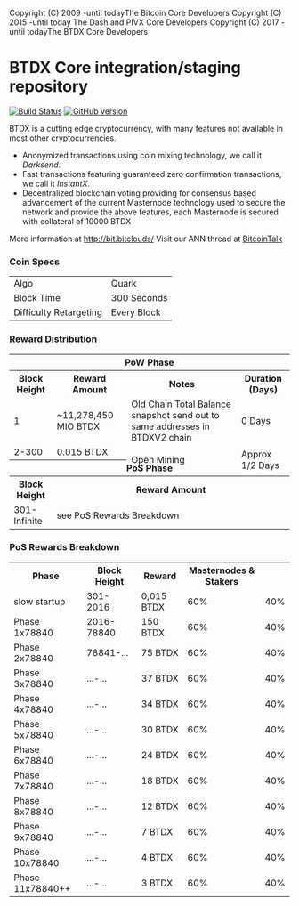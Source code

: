 Copyright (C) 2009 -until todayThe Bitcoin Core Developers
Copyright (C) 2015 -until today The Dash and PIVX Core Developers
Copyright (C) 2017 -until todayThe BTDX Core Developers

BTDX Core integration/staging repository
=====================================

[![Build Status](https://travis-ci.org/BTDX-Project/BTDX.svg?branch=master)](https://travis-ci.org/BTDX-Project/BTDX) [![GitHub version](https://badge.fury.io/gh/BTDX-Project%2FBTDX.svg)](https://badge.fury.io/gh/BTDX-Project%2FBTDX)

BTDX is a cutting edge cryptocurrency, with many features not available in most other cryptocurrencies.
- Anonymized transactions using coin mixing technology, we call it _Darksend_.
- Fast transactions featuring guaranteed zero confirmation transactions, we call it _InstantX_.
- Decentralized blockchain voting providing for consensus based advancement of the current Masternode
  technology used to secure the network and provide the above features, each Masternode is secured
  with collateral of 10000 BTDX

More information at http://bit.bitclouds/ Visit our ANN thread at [BitcoinTalk](https://bitcointalk.org/index.php?topic=1604893.0)

### Coin Specs
<table>
<tr><td>Algo</td><td>Quark</td></tr>
<tr><td>Block Time</td><td>300 Seconds</td></tr>
<tr><td>Difficulty Retargeting</td><td>Every Block</td></tr>
</table>



### Reward Distribution

<table>
<th colspan=4>PoW Phase</th>
<tr><th>Block Height</th><th>Reward Amount</th><th>Notes</th><th>Duration (Days)</th></tr>
<tr><td>1</td><td>~11,278,450 MIO BTDX</td><td>Old Chain Total Balance snapshot send out to same addresses in BTDXV2 chain</td><td>0 Days</td></tr>
<tr><td>2-300</td><td>0.015 BTDX</td><td rowspan=2>Open Mining</td><td rowspan=2> Approx 1/2 Days</td></tr>
<tr><th colspan=4>PoS Phase</th></tr>
<tr><th>Block Height</th><th colspan=3>Reward Amount</th></tr>
<tr><td>301-Infinite</td><td colspan=3>see PoS Rewards Breakdown</td></tr>
</table>


### PoS Rewards Breakdown

<table>
<th>Phase</th><th>Block Height</th><th>Reward</th><th>Masternodes & Stakers</th>
<tr><td>slow startup</td><td>301-2016 </td><td>0,015 BTDX</td><td>60% </td><td>40% </td></tr>
<tr><td>Phase 1x78840</td><td>2016-78840 </td><td>150 BTDX</td><td>60% </td><td>40% </td></tr>
<tr><td>Phase 2x78840</td><td>78841-... </td><td>75 BTDX</td><td>60% </td><td>40% </td></tr>
<tr><td>Phase 3x78840</td><td>...-... </td><td>37 BTDX</td><td>60% </td><td>40% </td></tr>
<tr><td>Phase 4x78840</td><td>...-... </td><td>34 BTDX</td><td>60% </td><td>40% </td></tr>
<tr><td>Phase 5x78840</td><td>...-... </td><td>30 BTDX</td><td>60% </td><td>40% </td></tr>
<tr><td>Phase 6x78840</td><td>...-... </td><td>24 BTDX</td><td>60% </td><td>40% </td></tr>
<tr><td>Phase 7x78840</td><td>...-... </td><td>18 BTDX</td><td>60% </td><td>40% </td></tr>
<tr><td>Phase 8x78840</td><td>...-... </td><td>12 BTDX</td><td>60% </td><td>40% </td></tr>
<tr><td>Phase 9x78840</td><td>...-... </td><td>7 BTDX</td><td>60% </td><td>40% </td></tr>
<tr><td>Phase 10x78840</td><td>...-... </td><td>4 BTDX</td><td>60% </td><td>40% </td></tr>
<tr><td>Phase 11x78840++</td><td>...-... </td><td>3 BTDX</td><td>60% </td><td>40% </td></tr>
</table>
